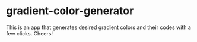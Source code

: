 # gradient-color-generator
This is an app that generates desired gradient colors and their codes with a few clicks. Cheers!
